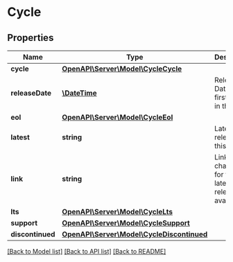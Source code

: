 # Cycle

## Properties
Name | Type | Description | Notes
------------ | ------------- | ------------- | -------------
**cycle** | [**OpenAPI\Server\Model\CycleCycle**](CycleCycle.md) |  | [optional] 
**releaseDate** | [**\DateTime**](Date.md) | Release Date for the first release in this cycle | [optional] 
**eol** | [**OpenAPI\Server\Model\CycleEol**](CycleEol.md) |  | [optional] 
**latest** | **string** | Latest release in this cycle | [optional] 
**link** | **string** | Link to changelog for the latest release, if available | [optional] 
**lts** | [**OpenAPI\Server\Model\CycleLts**](CycleLts.md) |  | [optional] 
**support** | [**OpenAPI\Server\Model\CycleSupport**](CycleSupport.md) |  | [optional] 
**discontinued** | [**OpenAPI\Server\Model\CycleDiscontinued**](CycleDiscontinued.md) |  | [optional] 

[[Back to Model list]](../README.md#documentation-for-models) [[Back to API list]](../README.md#documentation-for-api-endpoints) [[Back to README]](../README.md)


